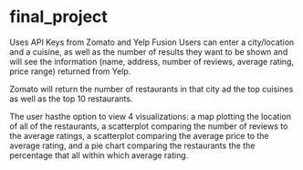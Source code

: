 # final_project

Uses API Keys from Zomato and Yelp Fusion
Users can enter a city/location and a cuisine, as well as the number of results they want to be shown and will see the information (name, address, number of reviews, average rating, price range) returned from Yelp. 

Zomato will return the number of restaurants in that city ad the top cuisines as well as the top 10 restaurants.

The user hasthe option to view 4 visualizations: a map plotting the location of all of the restaurants, a scatterplot comparing the number of reviews to the average ratings, a scatterplot comparing the average price to the average rating, and a pie chart comparing the restaurants the the percentage that all within which average rating.
